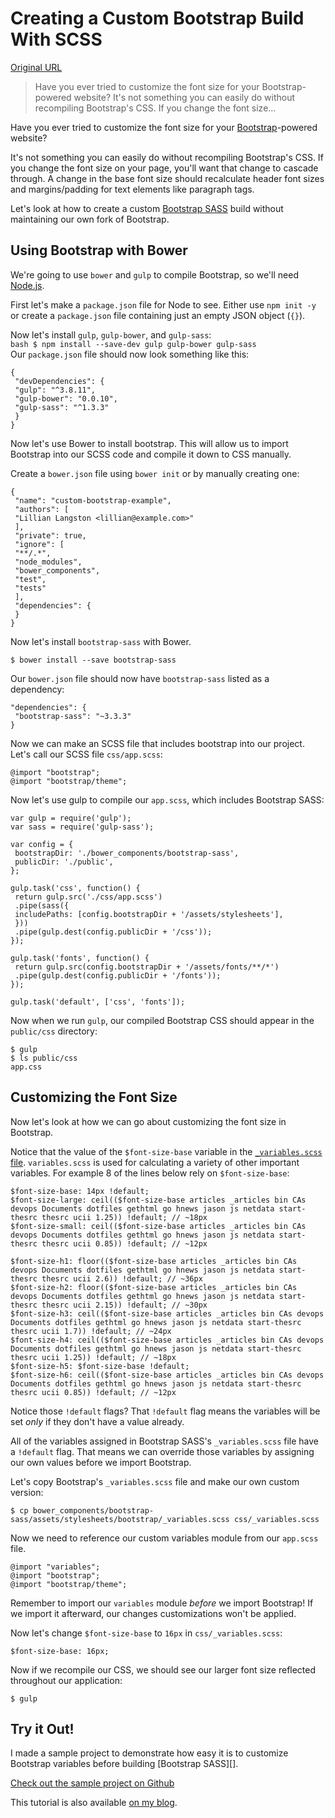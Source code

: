 # Creating a Custom Bootstrap Build With SCSS

[Original URL](https://www.codementor.io/development-process/tutorial/create-custom-bootstrap-build-with-scss)

> Have you ever tried to customize the font size for your Bootstrap-powered website? It's not something you can easily do without recompiling Bootstrap's CSS. If you change the font size...

Have you ever tried to customize the font size for your [Bootstrap](http://getbootstrap.com/)-powered website?

It's not something you can easily do without recompiling Bootstrap's CSS. If you change the font size on your page, you'll want that change to cascade through. A change in the base font size should recalculate header font sizes and margins/padding for text elements like paragraph tags.

Let's look at how to create a custom [Bootstrap SASS](https://github.com/twbs/bootstrap-sass) build without maintaining our own fork of Bootstrap.

## Using Bootstrap with Bower

We're going to use `bower` and `gulp` to compile Bootstrap, so we'll need [Node.js](http://nodejs.org/).

First let's make a `package.json` file for Node to see. Either use `npm init -y` or create a `package.json` file containing just an empty JSON object (`{}`).

Now let's install `gulp`, `gulp-bower`, and `gulp-sass`:<br>
`bash $ npm install --save-dev gulp gulp-bower gulp-sass`<br>
Our `package.json` file should now look something like this:

```
{
 "devDependencies": {
 "gulp": "^3.8.11",
 "gulp-bower": "0.0.10",
 "gulp-sass": "^1.3.3"
 }
}
```

Now let's use Bower to install bootstrap. This will allow us to import Bootstrap into our SCSS code and compile it down to CSS manually.

Create a `bower.json` file using `bower init` or by manually creating one:

```
{
 "name": "custom-bootstrap-example",
 "authors": [
 "Lillian Langston <lillian@example.com>"
 ],
 "private": true,
 "ignore": [
 "**/.*",
 "node_modules",
 "bower_components",
 "test",
 "tests"
 ],
 "dependencies": {
 }
}
```

Now let's install `bootstrap-sass` with Bower.

```
$ bower install --save bootstrap-sass
```

Our `bower.json` file should now have `bootstrap-sass` listed as a dependency:

```
"dependencies": {
 "bootstrap-sass": "~3.3.3"
}
```

Now we can make an SCSS file that includes bootstrap into our project. Let's call our SCSS file `css/app.scss`:

```
@import "bootstrap";
@import "bootstrap/theme";
```

Now let's use gulp to compile our `app.scss`, which includes Bootstrap SASS:

```
var gulp = require('gulp');
var sass = require('gulp-sass');

var config = {
 bootstrapDir: './bower_components/bootstrap-sass',
 publicDir: './public',
};

gulp.task('css', function() {
 return gulp.src('./css/app.scss')
 .pipe(sass({
 includePaths: [config.bootstrapDir + '/assets/stylesheets'],
 }))
 .pipe(gulp.dest(config.publicDir + '/css'));
});

gulp.task('fonts', function() {
 return gulp.src(config.bootstrapDir + '/assets/fonts/**/*')
 .pipe(gulp.dest(config.publicDir + '/fonts'));
});

gulp.task('default', ['css', 'fonts']);
```

Now when we run `gulp`, our compiled Bootstrap CSS should appear in the `public/css` directory:

```
$ gulp
$ ls public/css
app.css
```

## Customizing the Font Size

Now let's look at how we can go about customizing the font size in Bootstrap.

Notice that the value of the `$font-size-base` variable in the [`_variables.scss` file](https://github.com/twbs/bootstrap-sass/blob/master/assets/stylesheets/bootstrap/_variables.scss#L52). `variables.scss` is used for calculating a variety of other important variables. For example 8 of the lines below rely on `$font-size-base`:

```
$font-size-base: 14px !default;
$font-size-large: ceil(($font-size-base articles _articles bin CAs devops Documents dotfiles gethtml go hnews jason js netdata start-thesrc thesrc ucii 1.25)) !default; // ~18px
$font-size-small: ceil(($font-size-base articles _articles bin CAs devops Documents dotfiles gethtml go hnews jason js netdata start-thesrc thesrc ucii 0.85)) !default; // ~12px

$font-size-h1: floor(($font-size-base articles _articles bin CAs devops Documents dotfiles gethtml go hnews jason js netdata start-thesrc thesrc ucii 2.6)) !default; // ~36px
$font-size-h2: floor(($font-size-base articles _articles bin CAs devops Documents dotfiles gethtml go hnews jason js netdata start-thesrc thesrc ucii 2.15)) !default; // ~30px
$font-size-h3: ceil(($font-size-base articles _articles bin CAs devops Documents dotfiles gethtml go hnews jason js netdata start-thesrc thesrc ucii 1.7)) !default; // ~24px
$font-size-h4: ceil(($font-size-base articles _articles bin CAs devops Documents dotfiles gethtml go hnews jason js netdata start-thesrc thesrc ucii 1.25)) !default; // ~18px
$font-size-h5: $font-size-base !default;
$font-size-h6: ceil(($font-size-base articles _articles bin CAs devops Documents dotfiles gethtml go hnews jason js netdata start-thesrc thesrc ucii 0.85)) !default; // ~12px
```

Notice those `!default` flags? That `!default` flag means the variables will be set _only_ if they don't have a value already.

All of the variables assigned in Bootstrap SASS's `_variables.scss` file have a `!default` flag. That means we can override those variables by assigning our own values before we import Bootstrap.

Let's copy Bootstrap's `_variables.scss` file and make our own custom version:

```
$ cp bower_components/bootstrap-sass/assets/stylesheets/bootstrap/_variables.scss css/_variables.scss
```

Now we need to reference our custom variables module from our `app.scss` file.

```
@import "variables";
@import "bootstrap";
@import "bootstrap/theme";
```

Remember to import our `variables` module _before_ we import Bootstrap! If we import it afterward, our changes customizations won't be applied.

Now let's change `$font-size-base` to `16px` in `css/_variables.scss`:

```
$font-size-base: 16px;
```

Now if we recompile our CSS, we should see our larger font size reflected throughout our application:

```
$ gulp
```

## Try it Out!

I made a sample project to demonstrate how easy it is to customize Bootstrap variables before building [Bootstrap SASS][].

[Check out the sample project on Github](https://github.com/treyhunner/custom-bootstrap-example)

This tutorial is also available [on my blog](http://treyhunner.com/2015/02/creating-a-custom-bootstrap-build/).
